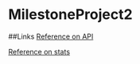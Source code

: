 # MilestoneProject2

##Links
[Reference on API](https://documenter.getpostman.com/view/24232555/2s93shzpR3?ref=apilist.fun#941df14e-8d1c-4a02-8c2d-a003dbe2a03b)

[Reference on stats](https://www.vbetnews.com/news/top-10-nba-players-of-2022-2023-season)
